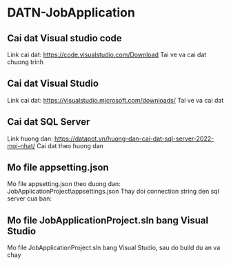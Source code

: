 # DATN-JobApplication

## Cai dat Visual studio code
Link cai dat: https://code.visualstudio.com/Download
Tai ve va cai dat chuong trinh 

## Cai dat Visual Studio
Link cai dat: https://visualstudio.microsoft.com/downloads/
Tai ve va cai dat

## Cai dat SQL Server
Link huong dan: https://datapot.vn/huong-dan-cai-dat-sql-server-2022-moi-nhat/
Cai dat theo huong dan

## Mo file appsetting.json
Mo file appsetting.json theo duong dan: JobApplicationProject\appsettings.json
Thay doi connection string den sql server cua ban:

## Mo file JobApplicationProject.sln bang Visual Studio
Mo file JobApplicationProject.sln bang Visual Studio, sau do build du an va chay
